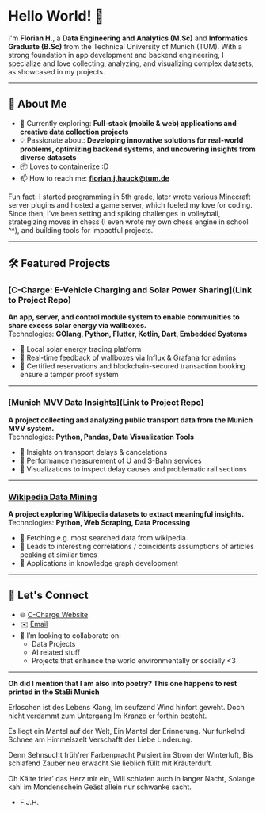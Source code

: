 
# Hello World! 👋
I'm **Florian H.**, a **Data Engineering and Analytics (M.Sc)** and **Informatics Graduate (B.Sc)** from the Technical University of Munich (TUM).
With a strong foundation in app development and backend engineering, I specialize and love collecting, analyzing, and visualizing complex datasets, as showcased in my projects.

---

## 🚀 About Me
- 🌱 Currently exploring: **Full-stack (mobile & web) applications and creative data collection projects**
- 💡 Passionate about: **Developing innovative solutions for real-world problems, optimizing backend systems, and uncovering insights from diverse datasets**
- 📦 Loves to containerize :D
- 📫 How to reach me: **florian.j.hauck@tum.de**

Fun fact: I started programming in 5th grade, later wrote various Minecraft server plugins and hosted a game server, which fueled my love for coding.
Since then, I've been setting and spiking challenges in volleyball, strategizing moves in chess (I even wrote my own chess engine in school ^^), and building tools for impactful projects.

---

## 🛠️ Featured Projects

### [C-Charge: E-Vehicle Charging and Solar Power Sharing](Link to Project Repo)
**An app, server, and control module system to enable communities to share excess solar energy via wallboxes.**  
Technologies: **GOlang, Python, Flutter, Kotlin, Dart, Embedded Systems**  
- 🌟 Local solar energy trading platform
- 🌟 Real-time feedback of wallboxes via Influx & Grafana for admins
- 🌟 Certified reservations and blockchain-secured transaction booking ensure a tamper proof system

---

### [Munich MVV Data Insights](Link to Project Repo)
**A project collecting and analyzing public transport data from the Munich MVV system.**  
Technologies: **Python, Pandas, Data Visualization Tools**  
- 🌟 Insights on transport delays & cancelations
- 🌟 Performance measurement of U and S-Bahn services
- 🌟 Visualizations to inspect delay causes and problematic rail sections

---

### [Wikipedia Data Mining](https://github.com/JuliaPelzer/check25)
**A project exploring Wikipedia datasets to extract meaningful insights.**  
Technologies: **Python, Web Scraping, Data Processing**  
- 🌟 Fetching e.g. most searched data from wikipedia 
- 🌟 Leads to interesting correlations / coincidents assumptions of articles peaking at similar times
- 🌟 Applications in knowledge graph development

---
<!--
## 📈 GitHub Stats

![Your GitHub Stats](https://github-readme-stats.vercel.app/api?username=Floskelium&show_icons=true&theme=radical)

---
-->

## 🤝 Let's Connect
- 🌐 [C-Charge Website](https://cchaindev.db.in.tum.de)
- ✉️ [Email](florian.j.hauck@tum.de)
- 👯 I’m looking to collaborate on:
  - Data Projects
  - AI related stuff
  - Projects that enhance the world environmentally or socially <3

---

**Oh did I mention that I am also into poetry? This one happens to rest printed in the StaBi Munich**

Erloschen ist des Lebens Klang,
Im seufzend Wind hinfort geweht.
Doch nicht verdammt zum Untergang
Im Kranze er forthin besteht.

Es liegt ein Mantel auf der Welt,
Ein Mantel der Erinnerung.
Nur funkelnd Schnee am Himmelszelt
Verschafft der Liebe Linderung.

Denn Sehnsucht früh'rer Farbenpracht
Pulsiert im Strom der Winterluft,
Bis schlafend Zauber neu erwacht
Sie lieblich füllt mit Kräuterduft.

Oh Kälte frier' das Herz mir ein,
Will schlafen auch in langer Nacht,
Solange kahl im Mondenschein
Geäst allein nur schwanke sacht.

- F.J.H.



<!--
**Floskelium/Floskelium** is a ✨ _special_ ✨ repository because its `README.md` (this file) appears on your GitHub profile.

Here are some ideas to get you started:

- 🔭 I’m currently working on ...
- 🌱 I’m currently learning ...
- 👯 I’m looking to collaborate on ...
- 🤔 I’m looking for help with ...
- 💬 Ask me about ...
- 📫 How to reach me: ...
- ⚡ Fun fact: ...
-->
